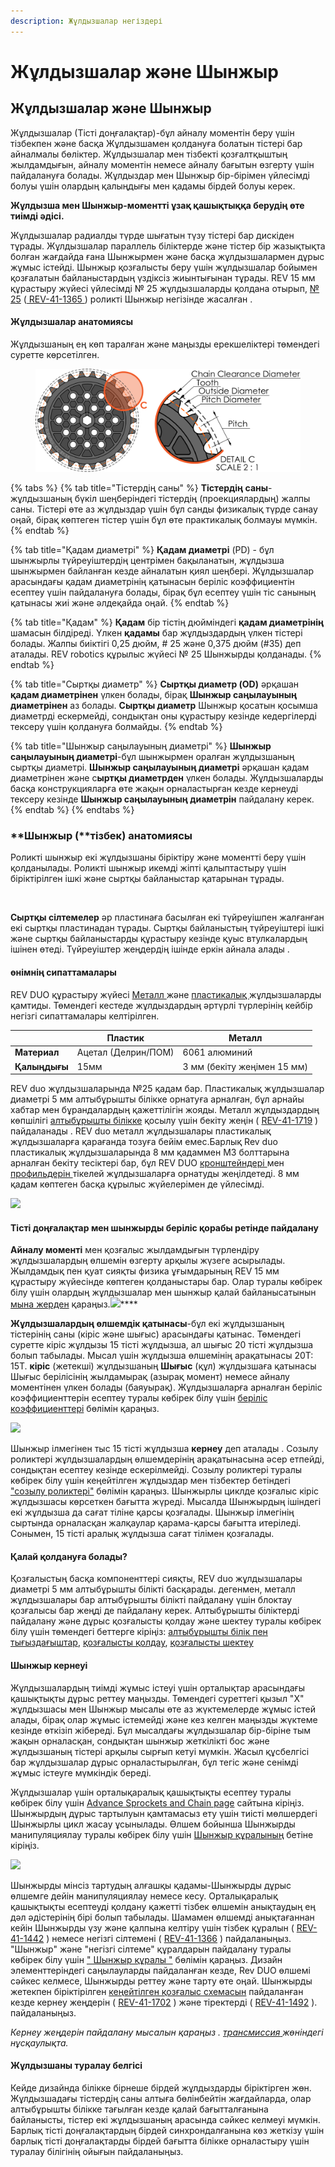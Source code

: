 ```yaml
---
description: Жұлдызшалар негіздері
---
```


# Жұлдызшалар және Шынжыр

## Жұлдызшалар және Шынжыр

Жұлдызшалар (Тісті доңғалақтар)-бұл айналу моментін беру үшін тізбекпен және басқа Жұлдызшамен қолдануға болатын тістері бар айналмалы бөліктер. Жұлдызшалар мен тізбекті қозғалтқыштың жылдамдығын, айналу моментін немесе айналу бағытын өзгерту үшін пайдалануға болады. Жұлдыздар мен Шынжыр бір-бірімен үйлесімді болуы үшін олардың қалыңдығы мен қадамы бірдей болуы керек.

**Жұлдызша мен Шынжыр-моментті ұзақ қашықтыққа берудің өте тиімді әдісі.**

Жұлдызшалар радиалды түрде шығатын түзу тістері бар дискіден тұрады. Жұлдызшалар параллель біліктерде және тістер бір жазықтықта болған жағдайда ғана Шынжырмен және басқа жұлдызшалармен дұрыс жұмыс істейді. Шынжыр қозғалысты беру үшін жұлдызшалар бойымен қозғалатын байланыстардың үздіксіз жиынтығынан тұрады. REV 15 мм құрастыру жүйесі үйлесімді № 25 жұлдызшаларды қолдана отырып, [№ 25](https://www.revrobotics.com/ftc/motion/gears-sprockets-chain/) ([ REV-41-1365 ](https://www.revrobotics.com/rev-41-1365/)) роликті Шынжыр негізінде жасалған .

#### Жұлдызшалар анатомиясы <a href="#anatomy-of-a-sprocket" id="anatomy-of-a-sprocket"></a>

Жұлдызшаның ең көп таралған және маңызды ерекшеліктері төмендегі суретте көрсетілген.

<figure><img src="../../.gitbook/assets/image (10).png" alt=""><figcaption></figcaption></figure>

{% tabs %}
{% tab title="Тістердің саны" %}
**Тістердің саны**-жұлдызшаның бүкіл шеңберіндегі тістердің (проекциялардың) жалпы саны. Тістері өте аз жұлдыздар үшін бұл санды физикалық түрде санау оңай, бірақ көптеген тістер үшін бұл өте практикалық болмауы мүмкін.
{% endtab %}

{% tab title="Қадам диаметрі" %}
**Қадам диаметрі** (PD) - бұл шынжырлы түйреуіштердің центрімен бақыланатын, жұлдызша шынжырмен байланған кезде айналатын қиял шеңбері. Жұлдызшалар арасындағы қадам диаметрінің қатынасын беріліс коэффициентін есептеу үшін пайдалануға болады, бірақ бұл есептеу үшін тіс санының қатынасы жиі және әлдеқайда оңай.
{% endtab %}

{% tab title="Қадам" %}
**Қадам** бір тістің дюйміндегі **қадам диаметрінің** шамасын білдіреді. Үлкен **қадамы** бар жұлдыздардың үлкен тістері болады. Жалпы биіктігі 0,25 дюйм, # 25 және 0,375 дюйм (#35) деп аталады. REV robotics құрылыс жүйесі № 25 Шынжырды қолданады.
{% endtab %}

{% tab title="Сыртқы диаметр" %}
**Сыртқы диаметр (OD)** әрқашан **қадам диаметрінен** үлкен болады, бірақ **Шынжыр саңылауының диаметрінен** аз болады. **Сыртқы диаметр** Шынжыр қосатын қосымша диаметрді ескермейді, сондықтан оны құрастыру кезінде кедергілерді тексеру үшін қолдануға болмайды.
{% endtab %}

{% tab title="Шынжыр саңылауының диаметрі" %}
**Шынжыр саңылауының диаметрі**-бұл шынжырмен оралған жұлдызшаның сыртқы диаметрі. **Шынжыр саңылауының диаметрі** әрқашан қадам диаметрінен және с**ыртқы диаметрден** үлкен болады. Жұлдызшаларды басқа конструкцияларға өте жақын орналастырған кезде кернеуді тексеру кезінде **Шынжыр саңылауының диаметрін** пайдалану керек.
{% endtab %}
{% endtabs %}



### **Шынжыр (**тізбек) анатомиясы <a href="#anatomy-of-chain" id="anatomy-of-chain"></a>

Роликті шынжыр екі жұлдызшаны біріктіру және моментті беру үшін қолданылады. Роликті шынжыр икемді жіпті қалыптастыру үшін біріктірілген ішкі және сыртқы байланыстар қатарынан тұрады.&#x20;

<figure><img src="https://2589213514-files.gitbook.io/~/files/v0/b/gitbook-legacy-files/o/assets%2F15mm%2F-M9ZGlVpJ2_dYVZwzOHf%2F-M9ZHmV0-Ztn6yJAhmzn%2F2.png?generation=1591894289998304&#x26;alt=media" alt=""><figcaption></figcaption></figure>

**Сыртқы сілтемелер** әр пластинаға басылған екі түйреуішпен жалғанған екі сыртқы пластинадан тұрады. Сыртқы байланыстың түйреуіштері ішкі және сыртқы байланыстарды құрастыру кезінде қуыс втулкалардың ішінен өтеді. Түйреуіштер жеңдердің ішінде еркін айнала алады .

#### өнімнің сипаттамалары <a href="#product-specifications" id="product-specifications"></a>

REV DUO құрастыру жүйесі [Металл ](https://www.revrobotics.com/competition/ftc/motion/rotary-motion/chain-sprockets/metal-25-sprockets/)және [пластикалық ](https://www.revrobotics.com/competition/ftc/motion/rotary-motion/chain-sprockets/plastic-25-sprockets/)жұлдызшаларды қамтиды. Төмендегі кестеде жұлдыздардың әртүрлі түрлерінің кейбір негізгі сипаттамалары келтірілген.

|               | Пластик             | Металл                      |
| ------------- | ------------------- | --------------------------- |
| **Материал**  | Ацетал (Делрин/ПОМ) | 6061 алюминий               |
| **Қалыңдығы** | 15мм                | 3 мм (бекіту жеңімен 15 мм) |

REV duo жұлдызшаларында №25 қадам бар. Пластикалық жұлдызшалар диаметрі 5 мм алтыбұрышты білікке орнатуға арналған, бұл арнайы хабтар мен бұрандалардың қажеттілігін жояды. Металл жұлдыздардың көпшілігі [алтыбұрышты білікке](https://www.revrobotics.com/ftc/motion/bearings-linear-slides-pillow-blocks/) қосылу үшін бекіту жеңін ( [REV-41-1719](https://www.revrobotics.com/rev-41-1719/) ) пайдаланады . REV duo металл жұлдызшалары пластикалық жұлдызшаларға қарағанда тозуға бейім емес.Барлық Rev duo пластикалық жұлдызшаларында 8 мм қадаммен M3 болттарына арналған бекіту тесіктері бар, бұл REV DUO [кронштейндері ](https://www.revrobotics.com/ftc/structure/)мен [профильдерін ](https://www.revrobotics.com/ftc/structure/15mm-extrusion/)тікелей жұлдызшаларға орнатуды жеңілдетеді. 8 мм қадам көптеген басқа құрылыс жүйелерімен де үйлесімді.

![](https://2589213514-files.gitbook.io/\~/files/v0/b/gitbook-legacy-files/o/assets%2F15mm%2F-M9ZGlVpJ2\_dYVZwzOHf%2F-M9ZHmVKmo\_Y6Z92vjWX%2F22.png?generation=1591894290038882\&alt=media)

#### Тісті доңғалақтар мен шынжырды беріліс қорабы ретінде пайдалану <a href="#using-sprockets-and-chain-as-a-powertrain" id="using-sprockets-and-chain-as-a-powertrain"></a>

**Айналу моменті** мен қозғалыс жылдамдығын түрлендіру жұлдызшалардың өлшемін өзгерту арқылы жүзеге асырылады. Жылдамдық пен қуат сияқты физика ұғымдарының REV 15 мм құрастыру жүйесінде көптеген қолданыстары бар. Олар туралы көбірек білу үшін олардың жұлдызшалар мен шынжыр қалай байланысатынын [мына жерден](https://bolt-m3.gitbook.io/bolt.m3-rev-duo-build-system-introduction/motion/sprockets-and-chain) қараңыз.![](https://2589213514-files.gitbook.io/\~/files/v0/b/gitbook-legacy-files/o/assets%2F-M5yw0n8IneF5-9ybLjT%2F-M9cjsEeccObg7Rw8T-N%2F-M9clZlqHK2PVLoeGZQm%2FSpeed%20Torque%20Sprockets.png?alt=media\&token=748ce988-cb53-4bde-8471-efc4d2d5c1bc)****

**Жұлдызшалардың өлшемдік қатынасы**-бұл екі жұлдызшаның тістерінің саны (кіріс және шығыс) арасындағы қатынас. Төмендегі суретте кіріс жұлдызы 15 тісті жұлдызша, ал шығыс 20 тісті жұлдызша болып табылады. Мысал үшін жұлдызша өлшемінің арақатынасы 20T: 15T. **кіріс** (жетекші) жұлдызшаның **Шығыс** (құл) жұлдызшаға қатынасы Шығыс берілісінің жылдамырақ (азырақ момент) немесе айналу моментінен үлкен болады (баяуырақ). Жұлдызшаларға арналған беріліс коэффициенттерін есептеу туралы көбірек білу үшін [беріліс коэффициенттері](https://bolt-m3.gitbook.io/bolt.m3-rev-duo-build-system-introduction/motion/sprockets-and-chain) бөлімін қараңыз.

![](https://2589213514-files.gitbook.io/\~/files/v0/b/gitbook-legacy-files/o/assets%2F-M5yw0n8IneF5-9ybLjT%2F-M9\_EIXVT8LyOu9g5Yc0%2F-M9\_NHsIrzJ2NEXEKk12%2Fimage.png?alt=media\&token=2c70a158-33f4-434e-82f1-d141ea058f18)

Шынжыр ілмегінен тыс 15 тісті жұлдызша **кернеу** деп аталады . Созылу роликтері жұлдызшалардың өлшемдерінің арақатынасына әсер етпейді, сондықтан есептеу кезінде ескерілмейді. Созылу роликтері туралы көбірек білу үшін кеңейтілген жұлдыздар мен тізбектер бетіндегі ["созылу роликтері"](https://bolt-m3.gitbook.io/bolt.m3-rev-duo-build-system-introduction/motion/sprockets-and-chain) бөлімін қараңыз. Шынжырлы циклде қозғалыс кіріс жұлдызшасы көрсеткен бағытта жүреді. Мысалда Шынжырдың ішіндегі екі жұлдызша да сағат тіліне қарсы қозғалады. Шынжыр ілмегінің сыртында орналасқан жалқаулар қарама-қарсы бағытта итеріледі. Сонымен, 15 тісті аралық жұлдызша сағат тілімен қозғалады.

#### Қалай қолдануға болады? <a href="#how-to-use-rev-duo-sprockets-and-chain" id="how-to-use-rev-duo-sprockets-and-chain"></a>

Қозғалыстың басқа компоненттері сияқты, REV duo жұлдызшалары диаметрі 5 мм алтыбұрышты білікті басқарады. дегенмен, металл жұлдызшалары бар алтыбұрышты білікті пайдалану үшін блоктау қозғалысы бар жеңді де пайдалану керек. Алтыбұрышты біліктерді пайдалану және дұрыс қозғалысты қолдау және шектеу туралы көбірек білу үшін төмендегі беттерге кіріңіз: [алтыбұрышты білік пен тығыздағыштар](https://bolt-m3.gitbook.io/bolt.m3-rev-duo-build-system-introduction/motion/introduction-to-motion/hex-shaft-and-spacers), [қозғалысты қолдау](https://bolt-m3.gitbook.io/bolt.m3-rev-duo-build-system-introduction/building-techniques/supporting-motion), [қозғалысты шектеу](https://bolt-m3.gitbook.io/bolt.m3-rev-duo-build-system-introduction/building-techniques/constraining-motion)

#### Шынжыр кернеуі

Жұлдызшалардың тиімді жұмыс істеуі үшін орталықтар арасындағы қашықтықты дұрыс реттеу маңызды. Төмендегі суреттегі қызыл "X" жұлдызшасы мен Шынжыр мысалы өте аз жүктемелерде жұмыс істей алады, бірақ олар жұмыс істемейді және кез келген маңызды жүктеме кезінде өткізіп жібереді. Бұл мысалдағы жұлдызшалар бір-біріне тым жақын орналасқан, сондықтан шынжыр жеткілікті бос және жұлдызшаның тістері арқылы сырғып кетуі мүмкін. Жасыл құсбелгісі бар жұлдызшалар дұрыс орналастырылған, бұл тегіс және сенімді жұмыс істеуге мүмкіндік береді.

Жұлдызшалар үшін орталықаралық қашықтықты есептеу туралы көбірек білу үшін [Advance Sprockets and Chain page](https://bolt-m3.gitbook.io/bolt.m3-rev-duo-build-system-introduction/motion/sprockets-and-chain) сайтына кіріңіз. Шынжырдың дұрыс тартылуын қамтамасыз ету үшін тиісті мөлшердегі Шынжырлы цикл жасау ұсынылады. Өлшем бойынша Шынжырды манипуляциялау туралы көбірек білу үшін [Шынжыр құралының](https://bolt-m3.gitbook.io/bolt.m3-rev-duo-build-system-introduction/motion/sprockets-and-chain) бетіне кіріңіз.

![](https://2589213514-files.gitbook.io/\~/files/v0/b/gitbook-legacy-files/o/assets%2F-M5yw0n8IneF5-9ybLjT%2F-M9\_EIXVT8LyOu9g5Yc0%2F-M9\_Nhn3b\_qUQLsJsZei%2Fimage.png?alt=media\&token=491dfe06-e131-4e32-9eb9-95783beb0877)

Шынжырды мінсіз тартудың алғашқы қадамы-Шынжырды дұрыс өлшемге дейін манипуляциялау немесе кесу. Орталықаралық қашықтықты есептеуді қолдану қажетті тізбек өлшемін анықтаудың ең дәл әдістерінің бірі болып табылады. Шамамен өлшемді анықтағаннан кейін Шынжырды үзу және қалпына келтіру үшін тізбек құралын ( [REV-41-1442](https://www.revrobotics.com/rev-41-1442/) ) немесе негізгі сілтемені ( [REV-41-1366](https://www.revrobotics.com/rev-41-1366/) ) пайдаланыңыз. "Шынжыр" және "негізгі сілтеме" құралдарын пайдалану туралы көбірек білу үшін [" Шынжыр құралы "](https://bolt-m3.gitbook.io/bolt.m3-rev-duo-build-system-introduction/motion/sprockets-and-chain) бөлімін қараңыз. Дизайн элементтеріндегі саңылауларды пайдаланған кезде, Rev DUO өлшемі сәйкес келмесе, Шынжырды реттеу және тарту өте оңай. Шынжырды жетекпен біріктірілген [кеңейтілген қозғалыс схемасын](https://bolt-m3.gitbook.io/bolt.m3-rev-duo-build-system-introduction/motion/sprockets-and-chain) пайдаланған кезде кернеу жеңдерін ( [REV-41-1702](https://www.revrobotics.com/rev-41-1702/) ) және тіректерді ( [REV-41-1492](https://www.revrobotics.com/rev-41-1492/) ). пайдаланыңыз.

_Кернеу жеңдерін пайдалану мысалын қараңыз ._ [_трансмиссия_ ](https://bolt-m3.gitbook.io/bolt.m3-rev-duo-build-system-introduction/motion/sprockets-and-chain)_жөніндегі нұсқаулықта._

#### Жұлдызшаны туралау белгісі <a href="#sprocket-alignment-mark" id="sprocket-alignment-mark"></a>

Кейде дизайнда білікке бірнеше бірдей жұлдыздарды біріктірген жөн. Жұлдызшадағы тістердің саны алтыға бөлінбейтін жағдайларда, олар алтыбұрышты білікке тағылған кезде қалай бағытталғанына байланысты, тістер екі жұлдызшаның арасында сәйкес келмеуі мүмкін. Барлық тісті доңғалақтардың бірдей синхрондалғанына көз жеткізу үшін барлық тісті доңғалақтарды бірдей бағытта білікке орналастыру үшін туралау білігінің ойығын пайдаланыңыз.
